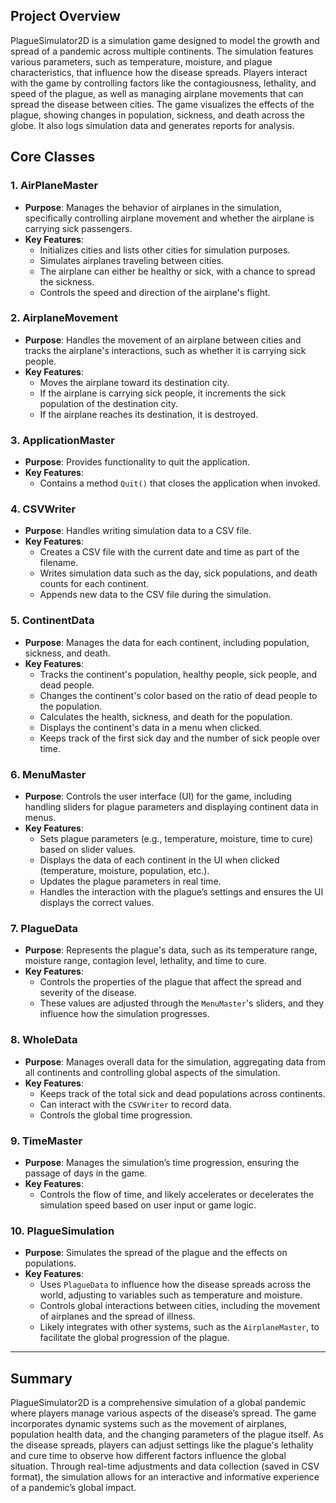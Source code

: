 ## Project Overview
PlagueSimulator2D is a simulation game designed to model the growth and spread of a pandemic across multiple continents. The simulation features various parameters, such as temperature, moisture, and plague characteristics, that influence how the disease spreads. Players interact with the game by controlling factors like the contagiousness, lethality, and speed of the plague, as well as managing airplane movements that can spread the disease between cities. The game visualizes the effects of the plague, showing changes in population, sickness, and death across the globe. It also logs simulation data and generates reports for analysis.

## Core Classes

### 1. AirPlaneMaster
- **Purpose**: Manages the behavior of airplanes in the simulation, specifically controlling airplane movement and whether the airplane is carrying sick passengers.
- **Key Features**:
  - Initializes cities and lists other cities for simulation purposes.
  - Simulates airplanes traveling between cities.
  - The airplane can either be healthy or sick, with a chance to spread the sickness.
  - Controls the speed and direction of the airplane's flight.

### 2. AirplaneMovement
- **Purpose**: Handles the movement of an airplane between cities and tracks the airplane's interactions, such as whether it is carrying sick people.
- **Key Features**:
  - Moves the airplane toward its destination city.
  - If the airplane is carrying sick people, it increments the sick population of the destination city.
  - If the airplane reaches its destination, it is destroyed.

### 3. ApplicationMaster
- **Purpose**: Provides functionality to quit the application.
- **Key Features**:
  - Contains a method `Quit()` that closes the application when invoked.

### 4. CSVWriter
- **Purpose**: Handles writing simulation data to a CSV file.
- **Key Features**:
  - Creates a CSV file with the current date and time as part of the filename.
  - Writes simulation data such as the day, sick populations, and death counts for each continent.
  - Appends new data to the CSV file during the simulation.

### 5. ContinentData
- **Purpose**: Manages the data for each continent, including population, sickness, and death.
- **Key Features**:
  - Tracks the continent's population, healthy people, sick people, and dead people.
  - Changes the continent's color based on the ratio of dead people to the population.
  - Calculates the health, sickness, and death for the population.
  - Displays the continent's data in a menu when clicked.
  - Keeps track of the first sick day and the number of sick people over time.

### 6. MenuMaster
- **Purpose**: Controls the user interface (UI) for the game, including handling sliders for plague parameters and displaying continent data in menus.
- **Key Features**:
  - Sets plague parameters (e.g., temperature, moisture, time to cure) based on slider values.
  - Displays the data of each continent in the UI when clicked (temperature, moisture, population, etc.).
  - Updates the plague parameters in real time.
  - Handles the interaction with the plague’s settings and ensures the UI displays the correct values.

### 7. PlagueData
- **Purpose**: Represents the plague's data, such as its temperature range, moisture range, contagion level, lethality, and time to cure.
- **Key Features**:
  - Controls the properties of the plague that affect the spread and severity of the disease.
  - These values are adjusted through the `MenuMaster`'s sliders, and they influence how the simulation progresses.

### 8. WholeData
- **Purpose**: Manages overall data for the simulation, aggregating data from all continents and controlling global aspects of the simulation.
- **Key Features**:
  - Keeps track of the total sick and dead populations across continents.
  - Can interact with the `CSVWriter` to record data.
  - Controls the global time progression.

### 9. TimeMaster
- **Purpose**: Manages the simulation’s time progression, ensuring the passage of days in the game.
- **Key Features**:
  - Controls the flow of time, and likely accelerates or decelerates the simulation speed based on user input or game logic.

### 10. PlagueSimulation
- **Purpose**: Simulates the spread of the plague and the effects on populations.
- **Key Features**:
  - Uses `PlagueData` to influence how the disease spreads across the world, adjusting to variables such as temperature and moisture.
  - Controls global interactions between cities, including the movement of airplanes and the spread of illness.
  - Likely integrates with other systems, such as the `AirplaneMaster`, to facilitate the global progression of the plague.

---

## Summary
PlagueSimulator2D is a comprehensive simulation of a global pandemic where players manage various aspects of the disease’s spread. The game incorporates dynamic systems such as the movement of airplanes, population health data, and the changing parameters of the plague itself. As the disease spreads, players can adjust settings like the plague's lethality and cure time to observe how different factors influence the global situation. Through real-time adjustments and data collection (saved in CSV format), the simulation allows for an interactive and informative experience of a pandemic’s global impact.
